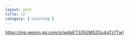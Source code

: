 ```yaml
---
layout: post
title: 12
category: ['Learning']
---
```


https://mp.weixin.qq.com/s/iwdqET3Z62MSZOu4qTz7Tw]


